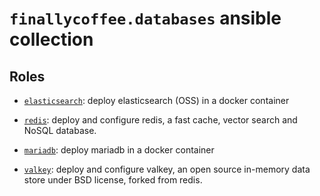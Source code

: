 # `finallycoffee.databases` ansible collection

## Roles

- [`elasticsearch`](roles/elasticsearch/README.md): deploy
  elasticsearch (OSS) in a docker container

- [`redis`](roles/redis/README.md): deploy and configure redis,
  a fast cache, vector search and NoSQL database.

- [`mariadb`](roles/mariadb/README.md): deploy mariadb
  in a docker container

- [`valkey`](roles/valkey/README.md): deploy and configure valkey,
  an open source in-memory data store under BSD license, forked
  from redis.
